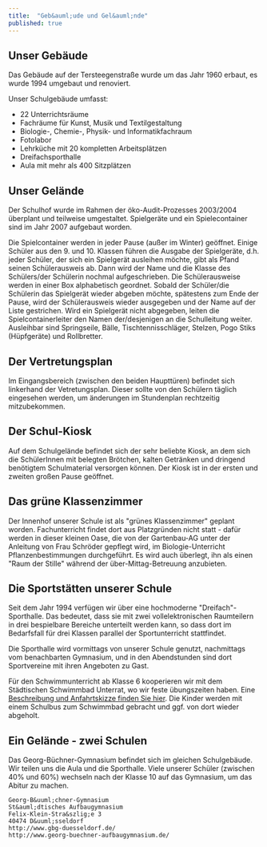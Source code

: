 ```yaml
---
title:  "Geb&auml;ude und Gel&auml;nde"
published: true
---
```


## Unser Geb&auml;ude

Das Geb&auml;ude auf der Tersteegenstra&szlig;e wurde um das Jahr 1960 erbaut, es wurde 1994 umgebaut und renoviert. 

Unser Schulgeb&auml;ude umfasst:

- 22 Unterrichtsr&auml;ume
- Fachr&auml;ume f&uuml;r Kunst, Musik und Textilgestaltung
- Biologie-, Chemie-, Physik- und Informatikfachraum
- Fotolabor
- Lehrk&uuml;che mit 20 kompletten Arbeitspl&auml;tzen
- Dreifachsporthalle
- Aula mit mehr als 400 Sitzpl&auml;tzen 

## Unser Gel&auml;nde

Der Schulhof wurde im Rahmen der &ouml;ko-Audit-Prozesses 2003/2004 &uuml;berplant und teilweise umgestaltet. Spielger&auml;te und ein Spielecontainer sind im Jahr 2007 aufgebaut worden.

Die Spielcontainer werden in jeder Pause (au&szlig;er im Winter) ge&ouml;ffnet. Einige Sch&uuml;ler aus den 9. und 10. Klassen f&uuml;hren die Ausgabe der Spielger&auml;te, d.h. jeder Sch&uuml;ler, der sich ein Spielger&auml;t ausleihen m&ouml;chte, gibt als Pfand seinen Sch&uuml;lerausweis ab. Dann wird der Name und die Klasse des Sch&uuml;lers/der Sch&uuml;lerin nochmal aufgeschrieben. Die Sch&uuml;lerausweise werden in einer Box alphabetisch geordnet. Sobald der Sch&uuml;ler/die Sch&uuml;lerin das Spielger&auml;t wieder abgeben m&ouml;chte, sp&auml;testens zum Ende der Pause, wird der Sch&uuml;lerausweis wieder ausgegeben und der Name auf der Liste gestrichen. Wird ein Spielger&auml;t nicht abgegeben, leiten die Spielcontainerleiter den Namen der/desjenigen an die Schulleitung weiter. Ausleihbar sind Springseile, B&auml;lle, Tischtennisschl&auml;ger, Stelzen, Pogo Stiks (H&uuml;pfger&auml;te) und Rollbretter. 

## Der Vertretungsplan

Im Eingangsbereich (zwischen den beiden Hauptt&uuml;ren) befindet sich linkerhand der Vetretungsplan. Dieser sollte von den Sch&uuml;lern t&auml;glich eingesehen werden, um &auml;nderungen im Stundenplan rechtzeitig mitzubekommen.  

## Der Schul-Kiosk

Auf dem Schulgel&auml;nde befindet sich der sehr beliebte Kiosk, an dem sich die Sch&uuml;lerInnen mit belegten Br&ouml;tchen, kalten Getr&auml;nken und dringend ben&ouml;tigtem Schulmaterial versorgen k&ouml;nnen. Der Kiosk ist in der ersten und zweiten gro&szlig;en Pause ge&ouml;ffnet. 

## Das gr&uuml;ne Klassenzimmer

Der Innenhof unserer Schule ist als "gr&uuml;nes Klassenzimmer" geplant worden. Fachunterricht findet dort aus Platzgr&uuml;nden nicht statt - daf&uuml;r werden in dieser kleinen Oase, die von der Gartenbau-AG unter der Anleitung von Frau Schr&ouml;der gepflegt wird, im Biologie-Unterricht Pflanzenbestimmungen durchgef&uuml;hrt. Es wird auch &uuml;berlegt, ihn als einen "Raum der Stille" w&auml;hrend der &uuml;ber-Mittag-Betreuung anzubieten. 

## Die Sportst&auml;tten unserer Schule

Seit dem Jahr 1994 verf&uuml;gen wir &uuml;ber eine hochmoderne "Dreifach"-Sporthalle. Das bedeutet, dass sie mit zwei vollelektronischen Raumteilern in drei bespielbare Bereiche unterteilt werden kann, so dass dort im Bedarfsfall f&uuml;r drei Klassen parallel der Sportunterricht stattfindet.

Die Sporthalle wird vormittags von unserer Schule genutzt, nachmittags vom benachbarten Gymnasium, und in den Abendstunden sind dort Sportvereine mit ihren Angeboten zu Gast. 

F&uuml;r den Schwimmunterricht ab Klasse 6 kooperieren wir mit dem St&auml;dtischen Schwimmbad Unterrat, wo wir feste &uuml;bungszeiten haben. Eine [Beschreibung und Anfahrtskizze finden Sie hier](http://www.baeder-duesseldorf.de/baeder-und-saunen/hallenbaeder-mit-sauna/gartenhallenbad-unterrath/anfahrt-und-kontakt/). Die Kinder werden mit einem Schulbus zum Schwimmbad gebracht und ggf. von dort wieder abgeholt. 

## Ein Gel&auml;nde - zwei Schulen

Das Georg-B&uuml;chner-Gymnasium befindet sich im gleichen Schulgeb&auml;ude. Wir teilen uns die Aula und die Sporthalle. Viele unserer Sch&uuml;ler (zwischen 40% und 60%) wechseln nach der Klasse 10 auf das Gymnasium, um das Abitur zu machen. 

	Georg-B&uuml;chner-Gymnasium
	St&auml;dtisches Aufbaugymnasium
	Felix-Klein-Stra&szlig;e 3
	40474 D&uuml;sseldorf
	http://www.gbg-duesseldorf.de/
	http://www.georg-buechner-aufbaugymnasium.de/


